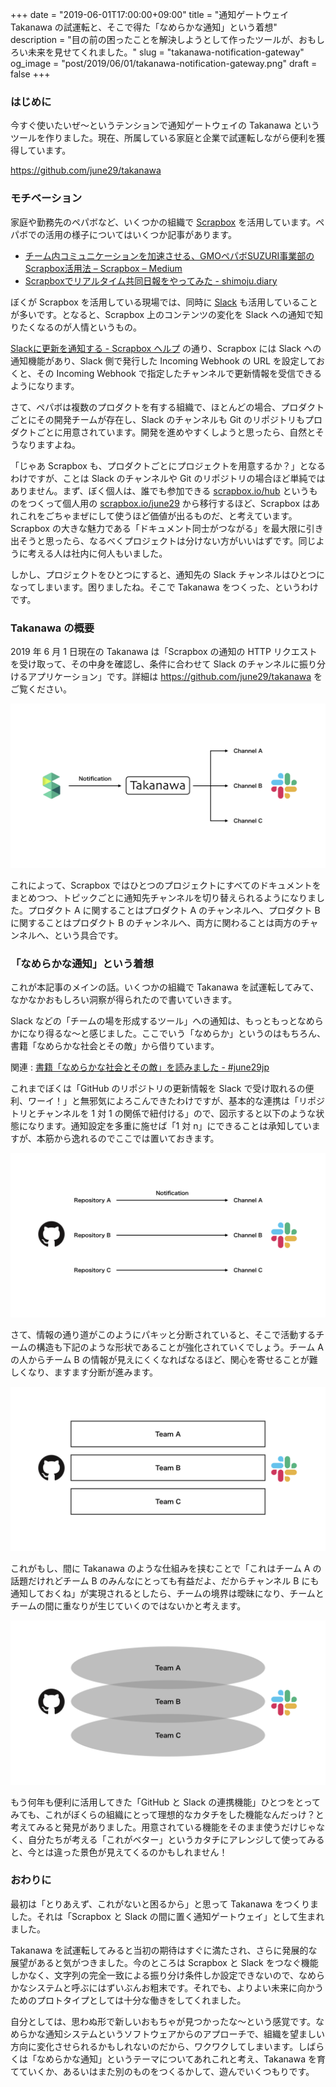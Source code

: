 +++
date = "2019-06-01T17:00:00+09:00"
title = "通知ゲートウェイ Takanawa の試運転と、そこで得た「なめらかな通知」という着想"
description = "目の前の困ったことを解決しようとして作ったツールが、おもしろい未来を見せてくれました。"
slug = "takanawa-notification-gateway"
og_image = "post/2019/06/01/takanawa-notification-gateway.png"
draft = false
+++

### はじめに

今すぐ使いたいぜ〜というテンションで通知ゲートウェイの Takanawa というツールを作りました。現在、所属している家庭と企業で試運転しながら便利を獲得しています。

<a href="https://github.com/june29/takanawa" title="june29/takanawa: Scrapbox Slack Notification Gateway">https://github.com/june29/takanawa</a>

### モチベーション

家庭や勤務先のペパボなど、いくつかの組織で <a href="https://scrapbox.io/product" title="Scrapbox - チームのための新しい共有ノート">Scrapbox</a> を活用しています。ペパボでの活用の様子についてはいくつか記事があります。

- <a href="https://medium.com/@scrapbox/%E3%83%81%E3%83%BC%E3%83%A0%E5%86%85%E3%82%B3%E3%83%9F%E3%83%A5%E3%83%8B%E3%82%B1%E3%83%BC%E3%82%B7%E3%83%A7%E3%83%B3%E3%82%92%E5%8A%A0%E9%80%9F%E3%81%95%E3%81%9B%E3%82%8B-gmo%E3%83%9A%E3%83%91%E3%83%9Csuzuri%E4%BA%8B%E6%A5%AD%E9%83%A8%E3%81%AEscrapbox%E6%B4%BB%E7%94%A8%E6%B3%95-fcd209e4869b" title="チーム内コミュニケーションを加速させる、GMOペパボSUZURI事業部のScrapbox活用法 – Scrapbox – Medium">チーム内コミュニケーションを加速させる、GMOペパボSUZURI事業部のScrapbox活用法 – Scrapbox – Medium</a>
- <a href="https://shimoju.org/2017/12/31/scrapbox-nippo/" title="Scrapboxでリアルタイム共同日報をやってみた - shimoju.diary">Scrapboxでリアルタイム共同日報をやってみた - shimoju.diary</a>

ぼくが Scrapbox を活用している現場では、同時に <a href="https://slack.com/" title="Where work happens | Slack">Slack</a> も活用していることが多いです。となると、Scrapbox 上のコンテンツの変化を Slack への通知で知りたくなるのが人情というもの。

<a href="https://scrapbox.io/help-jp/Slack%E3%81%AB%E6%9B%B4%E6%96%B0%E3%82%92%E9%80%9A%E7%9F%A5%E3%81%99%E3%82%8B" title="Slackに更新を通知する - Scrapbox ヘルプ">Slackに更新を通知する - Scrapbox ヘルプ</a> の通り、Scrapbox には Slack への通知機能があり、Slack 側で発行した Incoming Webhook の URL を設定しておくと、その Incoming Webhook で指定したチャンネルで更新情報を受信できるようになります。

さて、ペパボは複数のプロダクトを有する組織で、ほとんどの場合、プロダクトごとにその開発チームが存在し、Slack のチャンネルも Git のリポジトリもプロダクトごとに用意されています。開発を進めやすくしようと思ったら、自然とそうなりますよね。

「じゃあ Scrapbox も、プロダクトごとにプロジェクトを用意するか？」となるわけですが、ことは Slack のチャンネルや Git のリポジトリの場合ほど単純ではありません。まず、ぼく個人は、誰でも参加できる <a href="https://scrapbox.io/hub/scrapbox.io%2Fhub_%E3%81%AB%E3%81%A4%E3%81%84%E3%81%A6" title="scrapbox.io/hub について - hub">scrapbox.io/hub</a> というものをつくって個人用の <a href="https://scrapbox.io/june29/" title="june29">scrapbox.io/june29</a> から移行するほど、Scrapbox はあれこれをごちゃまぜにして使うほど価値が出るものだ、と考えています。Scrapbox の大きな魅力である「ドキュメント同士がつながる」を最大限に引き出そうと思ったら、なるべくプロジェクトは分けない方がいいはずです。同じように考える人は社内に何人もいました。

しかし、プロジェクトをひとつにすると、通知先の Slack チャンネルはひとつになってしまいます。困りましたね。そこで Takanawa をつくった、というわけです。

### Takanawa の概要

2019 年 6 月 1 日現在の Takanawa は「Scrapbox の通知の HTTP リクエストを受け取って、その中身を確認し、条件に合わせて Slack のチャンネルに振り分けるアプリケーション」です。詳細は <a href="https://github.com/june29/takanawa" title="june29/takanawa: Scrapbox Slack Notification Gateway">https://github.com/june29/takanawa</a> をご覧ください。

<img src="/post/2019/06/01/takanawa-notification-gateway.png">

これによって、Scrapbox ではひとつのプロジェクトにすべてのドキュメントをまとめつつ、トピックごとに通知先チャンネルを切り替えられるようになりました。プロダクト A に関することはプロダクト A のチャンネルへ、プロダクト B に関することはプロダクト B のチャンネルへ、両方に関わることは両方のチャンネルへ、という具合です。

### 「なめらかな通知」という着想

これが本記事のメインの話。いくつかの組織で Takanawa を試運転してみて、なかなかおもしろい洞察が得られたので書いていきます。

Slack などの「チームの場を形成するツール」への通知は、もっともっとなめらかになり得るな〜と感じました。ここでいう「なめらか」というのはもちろん、書籍「なめらかな社会とその敵」から借りています。

関連 : <a href="https://june29.jp/2019/05/02/picsy-divicracy-constituent-social-contract/" title="書籍「なめらかな社会とその敵」を読みました - #june29jp">書籍「なめらかな社会とその敵」を読みました - #june29jp</a>

これまでぼくは「GitHub のリポジトリの更新情報を Slack で受け取れるの便利、ワーイ！」と無邪気によろこんできたわけですが、基本的な連携は「リポジトリとチャンネルを 1 対 1 の関係で紐付ける」ので、図示すると以下のような状態になります。通知設定を多重に施せば「1 対 n」にできることは承知していますが、本筋から逸れるのでここでは置いておきます。

<img src="/post/2019/06/01/repository-and-channel.png">

さて、情報の通り道がこのようにパキッと分断されていると、そこで活動するチームの構造も下記のような形状であることが強化されていくでしょう。チーム A の人からチーム B の情報が見えにくくなればなるほど、関心を寄せることが難しくなり、ますます分断が進みます。

<img src="/post/2019/06/01/repository-and-channel-and-team-before.png">

これがもし、間に Takanawa のような仕組みを挟むことで「これはチーム A の話題だけれどチーム B のみんなにとっても有益だよ、だからチャンネル B にも通知しておくね」が実現されるとしたら、チームの境界は曖昧になり、チームとチームの間に重なりが生じていくのではないかと考えます。

<img src="/post/2019/06/01/repository-and-channel-and-team-after.png">

もう何年も便利に活用してきた「GitHub と Slack の連携機能」ひとつをとってみても、これがぼくらの組織にとって理想的なカタチをした機能なんだっけ？と考えてみると発見がありました。用意されている機能をそのまま使うだけじゃなく、自分たちが考える「これがベター」というカタチにアレンジして使ってみると、今とは違った景色が見えてくるのかもしれません！

### おわりに

最初は「とりあえず、これがないと困るから」と思って Takanawa をつくりました。それは「Scrapbox と Slack の間に置く通知ゲートウェイ」として生まれました。

Takanawa を試運転してみると当初の期待はすぐに満たされ、さらに発展的な展望があると気がつきました。今のところは Scrapbox と Slack をつなぐ機能しかなく、文字列の完全一致による振り分け条件しか設定できないので、なめらかなシステムと呼ぶにはずいぶんお粗末です。それでも、よりよい未来に向かうためのプロトタイプとしては十分な働きをしてくれました。

自分としては、思わぬ形で新しいおもちゃが見つかったな〜という感覚です。なめらかな通知システムというソフトウェアからのアプローチで、組織を望ましい方向に変化させられるかもしれないのだから、ワクワクしてしまいます。しばらくは「なめらかな通知」というテーマについてあれこれと考え、Takanawa を育てていくか、あるいはまた別のものをつくるかして、遊んでいくつもりです。
